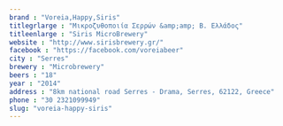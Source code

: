 ```yaml
---
brand : "Voreia,Happy,Siris"
titlegrlarge : "Μικροζυθοποιία Σερρών &amp;amp; Β. Ελλάδος"
titleenlarge : "Siris MicroBrewery"
website : "http://www.sirisbrewery.gr/"
facebook : "https://facebook.com/voreiabeer"
city : "Serres"
brewery : "Microbrewery"
beers : "18"
year : "2014"
address : "8km national road Serres - Drama, Serres, 62122, Greece"
phone : "30 2321099949"
slug: "voreia-happy-siris"
---
```

